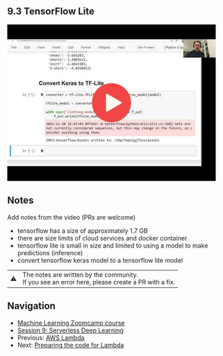 
## 9.3 TensorFlow Lite

<a href="https://www.youtube.com/watch?v=OzZA4mSBE0Q&list=PL3MmuxUbc_hIhxl5Ji8t4O6lPAOpHaCLR"><img src="images/thumbnail-9-03.jpg"></a>
 




## Notes

Add notes from the video (PRs are welcome)

* tensorflow has a size of approximately 1.7 GB
* there are size limits of cloud services and docker container
* tensorflow lite is small in size and limited to using a model to make predictions (inference)
* convert tensorflow keras model to a tensorflow lite model

<table>
   <tr>
      <td>⚠️</td>
      <td>
         The notes are written by the community. <br>
         If you see an error here, please create a PR with a fix.
      </td>
   </tr>
</table>


## Navigation

* [Machine Learning Zoomcamp course](../)
* [Session 9: Serverless Deep Learning](./)
* Previous: [AWS Lambda](02-aws-lambda.md)
* Next: [Preparing the code for Lambda](04-preparing-code.md)
